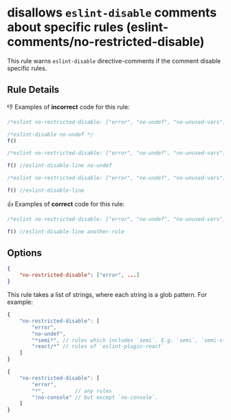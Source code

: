 # disallows `eslint-disable` comments about specific rules (eslint-comments/no-restricted-disable)

This rule warns `eslint-disable` directive-comments if the comment disable specific rules.

## Rule Details

:-1: Examples of **incorrect** code for this rule:

```js
/*eslint no-restricted-disable: ["error", "no-undef", "no-unused-vars"]*/

/*eslint-disable no-undef */
f()
```

```js
/*eslint no-restricted-disable: ["error", "no-undef", "no-unused-vars"]*/

f() //eslint-disable-line no-undef
```

```js
/*eslint no-restricted-disable: ["error", "no-undef", "no-unused-vars"]*/

f() //eslint-disable-line
```

:+1: Examples of **correct** code for this rule:

```js
/*eslint no-restricted-disable: ["error", "no-undef", "no-unused-vars"]*/

f() //eslint-disable-line another-rule
```

## Options

```json
{
    "no-restricted-disable": ["error", ...]
}
```

This rule takes a list of strings, where each string is a glob pattern. For example:

```js
{
    "no-restricted-disable": [
        "error",
        "no-undef",
        "*semi*", // rules which includes `semi`. E.g. `semi`, `semi-style`, `no-extra-semi`, ...
        "react/*" // rules of `eslint-plugin-react`
    ]
}
```

```js
{
    "no-restricted-disable": [
        "error",
        "*",          // any rules
        "!no-console" // but except `no-console`.
    ]
}
```
